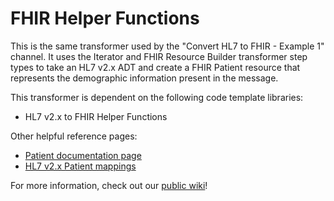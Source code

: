 # FHIR Helper Functions
This is the same transformer used by the "Convert HL7 to FHIR - Example 1" channel. It uses the Iterator and FHIR Resource Builder transformer step types to take an HL7 v2.x ADT and create a FHIR Patient resource that represents the demographic information present in the message.

This transformer is dependent on the following code template libraries:
- HL7 v2.x to FHIR Helper Functions

Other helpful reference pages:
- [Patient documentation page](http://hl7.org/fhir/R4/patient.html)
- [HL7 v2.x Patient mappings](http://hl7.org/fhir/R4/patient-mappings.html#v2)

For more information, check out our [public wiki](https://www.mirthcorp.com/community/wiki/display/mirth/HL7+v2.x+to+FHIR+Conversions+(R4)#HL7v2.xtoFHIRConversions(R4)-ConvertHL7toFHIRPatient-Example11)!
